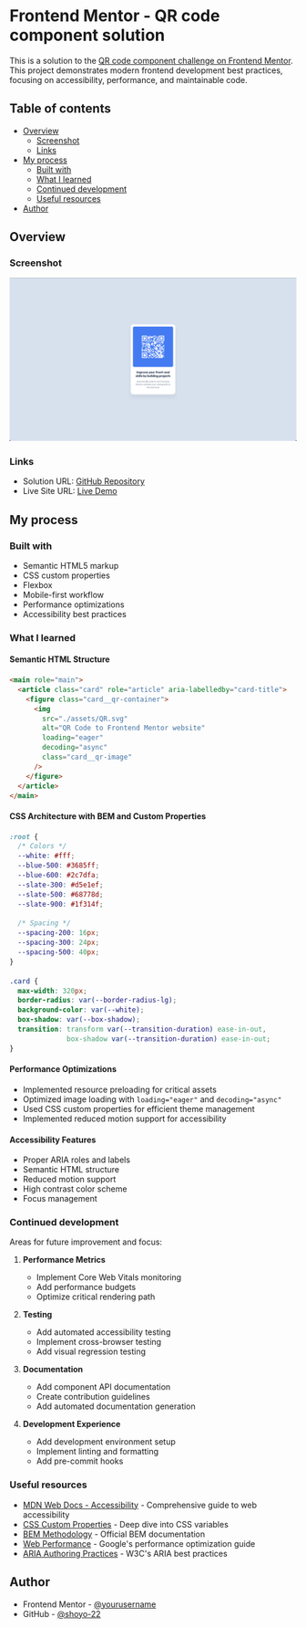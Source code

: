 # Frontend Mentor - QR code component solution

This is a solution to the [QR code component challenge on Frontend Mentor](https://www.frontendmentor.io/challenges/qr-code-component-iux_sIO_H). This project demonstrates modern frontend development best practices, focusing on accessibility, performance, and maintainable code.

## Table of contents

- [Overview](#overview)
  - [Screenshot](#screenshot)
  - [Links](#links)
- [My process](#my-process)
  - [Built with](#built-with)
  - [What I learned](#what-i-learned)
  - [Continued development](#continued-development)
  - [Useful resources](#useful-resources)
- [Author](#author)

## Overview

### Screenshot

![](./assets/screenshot.png)

### Links

- Solution URL: [GitHub Repository](https://github.com/shoyo-22/qr-code-component)
- Live Site URL: [Live Demo](https://qr-code-component-three-peach.vercel.app/)

## My process

### Built with

- Semantic HTML5 markup
- CSS custom properties
- Flexbox
- Mobile-first workflow
- Performance optimizations
- Accessibility best practices

### What I learned

#### Semantic HTML Structure
```html
<main role="main">
  <article class="card" role="article" aria-labelledby="card-title">
    <figure class="card__qr-container">
      <img
        src="./assets/QR.svg"
        alt="QR Code to Frontend Mentor website"
        loading="eager"
        decoding="async"
        class="card__qr-image"
      />
    </figure>
  </article>
</main>
```

#### CSS Architecture with BEM and Custom Properties
```css
:root {
  /* Colors */
  --white: #fff;
  --blue-500: #3685ff;
  --blue-600: #2c7dfa;
  --slate-300: #d5e1ef;
  --slate-500: #68778d;
  --slate-900: #1f314f;

  /* Spacing */
  --spacing-200: 16px;
  --spacing-300: 24px;
  --spacing-500: 40px;
}

.card {
  max-width: 320px;
  border-radius: var(--border-radius-lg);
  background-color: var(--white);
  box-shadow: var(--box-shadow);
  transition: transform var(--transition-duration) ease-in-out,
              box-shadow var(--transition-duration) ease-in-out;
}
```

#### Performance Optimizations
- Implemented resource preloading for critical assets
- Optimized image loading with `loading="eager"` and `decoding="async"`
- Used CSS custom properties for efficient theme management
- Implemented reduced motion support for accessibility

#### Accessibility Features
- Proper ARIA roles and labels
- Semantic HTML structure
- Reduced motion support
- High contrast color scheme
- Focus management

### Continued development

Areas for future improvement and focus:

1. **Performance Metrics**
   - Implement Core Web Vitals monitoring
   - Add performance budgets
   - Optimize critical rendering path

2. **Testing**
   - Add automated accessibility testing
   - Implement cross-browser testing
   - Add visual regression testing

3. **Documentation**
   - Add component API documentation
   - Create contribution guidelines
   - Add automated documentation generation

4. **Development Experience**
   - Add development environment setup
   - Implement linting and formatting
   - Add pre-commit hooks

### Useful resources

- [MDN Web Docs - Accessibility](https://developer.mozilla.org/en-US/docs/Web/Accessibility) - Comprehensive guide to web accessibility
- [CSS Custom Properties](https://developer.mozilla.org/en-US/docs/Web/CSS/Using_CSS_custom_properties) - Deep dive into CSS variables
- [BEM Methodology](https://en.bem.info/methodology/) - Official BEM documentation
- [Web Performance](https://web.dev/performance/) - Google's performance optimization guide
- [ARIA Authoring Practices](https://www.w3.org/WAI/ARIA/apg/) - W3C's ARIA best practices

## Author

- Frontend Mentor - [@yourusername](https://www.frontendmentor.io/profile/shoyo-22)
- GitHub - [@shoyo-22](https://github.com/shoyo-22)